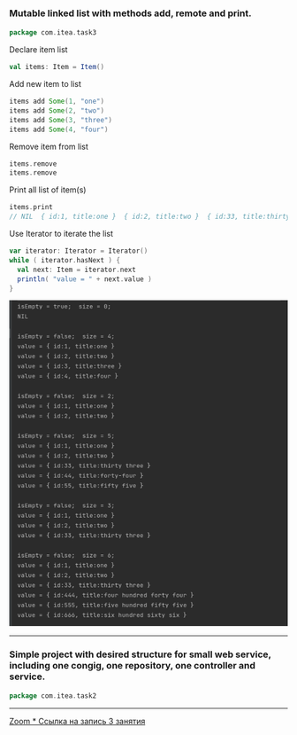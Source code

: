 ### Mutable linked list with methods add, remote and print.

```scala
package com.itea.task3
```


Declare item list
```scala
val items: Item = Item()
```

Add new item to list
```scala
items add Some(1, "one")
items add Some(2, "two")
items add Some(3, "three")
items add Some(4, "four")
```

Remove item from list
```scala
items.remove
items.remove
```

Print all list of item(s)
```scala
items.print
// NIL  { id:1, title:one }  { id:2, title:two }  { id:33, title:thirty three }  { id:444, title:four hundred forty four }  { id:555, title:five hundred fifty five }  { id:666, title:six hundred sixty six }
```

Use Iterator to iterate the list
```scala
var iterator: Iterator = Iterator()
while ( iterator.hasNext ) {
  val next: Item = iterator.next
  println( "value = " + next.value )
}
```

![Screenshot-1](screenshot-1.png)


---

### Simple project with desired structure for small web service, including one congig, one repository, one controller and service.

```scala
package com.itea.task2
```


---

[Zoom * Ссылка на запись 3 занятия](https://us02web.zoom.us/rec/play/BVXbBOF66hy3Xq-xi171bmAgoFsICqY9kxgZUlZySZqLjwZB2IfI77pHjKR_i9ZJVqgZFfSFaT7J6Qu3.r55iJ_NmMQDWEPdk?continueMode=true&_x_zm_rtaid=DNO7J3GWQR6EHNMzIJSxIQ.1633248736226.db941ca5fe7f0beb344ebfdca1724bc4&_x_zm_rhtaid=812)